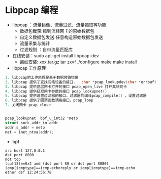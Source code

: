 # Libpcap 编程

* libpcap ：流量镜像、流量过滤、流量抓取等功能 
  * 数据包截获:抓到流经网卡的原始数据包
  * 自定义数据包发送:任意构造原始数据包发送
  * 流量采集与统计
  * 过滤规则 ：自带流量匹配库
* 在线安装：sudo apt-get install libpcap-dev 
  * 离线安装: xxx.tar.gz   tar zxvf  ./configure make make install  
* libpcap 工作原理

```c
1. libpcap的工作原理是基于数据旁路镜像 
2. libpcap 提供了查找网络设备的接口，  char *pcap_lookupdev(char *errbuf)
3. libpcap 提供底层网卡打开的接口 pcap_open_live 打开某块网卡 
4. libpcap 提供获取网卡参数的接口 pcap_lookupnet()
5. libpcap 提供设置过滤器的接口，过滤器的编译pcap_compile() ，设置过滤器
6. libpcap 提供了回调函数调用接口，pcap_loop 
7. 关闭网卡 pcap_close 


pcap_lookupnet  bpf_u_int32 *netp
struct sock_addr_in addr 
addr.s_addr = netp
net = inet_ntoa(addr);
```

* bpf

```bpf
src host 127.0.0.1 
dst port 8000
not tcp 
tcp[13]==0x2 and (dst port 80 or dst port 8080)
icmp[icmptype]==icmp-echoreply or icmp[icmptype]==icmp-echo
ether dsf 12:24:56:78

```



